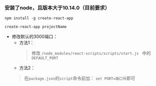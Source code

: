 ### 安装了node，且版本大于10.14.0（目前要求）
```
npm install -g create-react-app

create-react-app projectName
```

- 修改默认的3000端口：
  - 方法1：
    > 修改 `/node_modules/react-scripts/scripts/start.js ` 中的 `DEFAULT_PORT`
  - 方法2：
   > 在`package.json`的`script`命令前加： `set PORT=端口号`即可